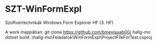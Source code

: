 # SZT-WinFormExpl
Szoftvertechnikák Windows Form Explorer HF (3. HF)

A work mappában:
git clone https://github.com/bmeviauab00/<hallg-github-user-name> hallg-mo
dotnet build .\hallg-mo\Feladatok\WinFormExpl\ProjectFileForTest.csproj
